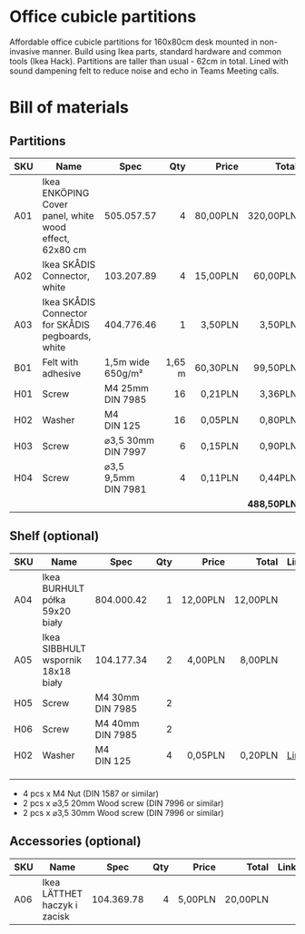 # Office cubicle partitions

Affordable office cubicle partitions for 160x80cm desk mounted in non-invasive manner. Build using Ikea parts, standard hardware and common tools (Ikea Hack). Partitions are taller than usual - 62cm in total. Lined with sound dampening felt to reduce noise and echo in Teams Meeting calls.

# Bill of materials

## Partitions

| SKU | Name                                                   | Spec                                              | Qty    | Price     | Total      | Link |
| --- | ------------------------------------------------------ | ------------------------------------------------- | ------:| ---------:| ----------:| ---- |
| A01 | Ikea ENKÖPING Cover panel, white wood effect, 62x80 cm | 505.057.57                                        | 4      | 80,00PLN  | 320,00PLN  | [Link](https://www.ikea.com/pl/pl/p/enkoeping-panel-maskujacy-bialy-imitacja-drewna-50505757/) |
| A02 | Ikea SKÅDIS Connector, white                           | 103.207.89                                        | 4      | 15,00PLN  | 60,00PLN   | [Link](https://www.ikea.com/pl/pl/p/skadis-zlacze-bialy-10320789/) |
| A03 | Ikea SKÅDIS Connector for SKÅDIS pegboards, white      | 404.776.46                                        | 1      | 3,50PLN   | 3,50PLN    | [Link](https://www.ikea.com/pl/pl/p/skadis-lacznik-do-tablic-narz-skadis-bialy-40477646/) |
| B01 | Felt with adhesive                                     | 1,5m wide<br/>650g/m²                             | 1,65 m | 60,30PLN  | 99,50PLN   | [Link](https://allegro.pl/oferta/filc-samoprzylepny-szary-4-5mm-650g-sztywny-ladny-8577845682) |
| H01 | Screw                                                  | M4 25mm<br/>DIN 7985                              | 16     | 0,21PLN   | 3,36PLN    | [Link](https://www.art-nierdzewne.pl/din-7985/925-wkret-m-4x25-din-7985-a2-walcowy-nierdzewny-krzyzak.html) |
| H02 | Washer                                                 | M4<br/>DIN 125                                    | 16     | 0,05PLN   | 0,80PLN    | [Link](https://www.art-nierdzewne.pl/din-125-plaska/42-m4-din-125-a2-podkladka-plaska-nierdzewna.html) |
| H03 | Screw                                                  | ⌀3,5 30mm<br/>DIN 7997                            | 6      | 0,15PLN   | 0,90PLN    | [Link](https://www.art-nierdzewne.pl/din-7997-stozkowy-pg/1076-wkret-do-drewna-3-5x30-din-7997-a2-stozkowy-nierdzewny-krzyzak.html) |
| H04 | Screw                                                  | ⌀3,5 9,5mm<br/>DIN 7981                           | 4      | 0,11PLN   | 0,44PLN    | [Link](https://www.art-nierdzewne.pl/din-7981/1145-blachowkret-3-5x9-5-din-7981-a2-walcowy-nierdzewny-krzyzak.html) |
|     |                                                        |                                                   |        |           | **488,50PLN** |   |
 
## Shelf (optional)

| SKU | Name                                                   | Spec                                              | Qty    | Price     | Total      | Link |
| --- | ------------------------------------------------------ | ------------------------------------------------- | ------:| ---------:| ----------:| ---- |
| A04 | Ikea BURHULT półka 59x20 biały                         | 804.000.42                                        | 1      | 12,00PLN  | 12,00PLN   |      |
| A05 | Ikea SIBBHULT wspornik 18x18 biały                     | 104.177.34                                        | 2      | 4,00PLN   | 8,00PLN    |      |
| H05 | Screw                                                  | M4 30mm<br/>DIN 7985                              | 2      |           |            |      |
| H06 | Screw                                                  | M4 40mm<br/>DIN 7985                              | 2      |           |            |      |
| H02 | Washer                                                 | M4<br/>DIN 125                                    | 4      | 0,05PLN   | 0,20PLN    | [Link](https://www.art-nierdzewne.pl/din-125-plaska/42-m4-din-125-a2-podkladka-plaska-nierdzewna.html) |
|     |                                                        |                                                   |        |           |            |      |
|     |                                                        |                                                   |        |           |            |      |
|     |                                                        |                                                   |        |           |            |      |

- 4 pcs x M4 Nut (DIN 1587 or similar)
- 2 pcs x ⌀3,5 20mm Wood screw (DIN 7996 or similar)
- 2 pcs x ⌀3,5 30mm Wood screw (DIN 7996 or similar)

## Accessories (optional)

| SKU | Name                                                   | Spec                                              | Qty    | Price     | Total      | Link |
| --- | ------------------------------------------------------ | ------------------------------------------------- | ------:| ---------:| ----------:| ---- |
| A06 | Ikea LÄTTHET haczyk i zacisk                           | 104.369.78                                        | 4      | 5,00PLN   | 20,00PLN   |      |

